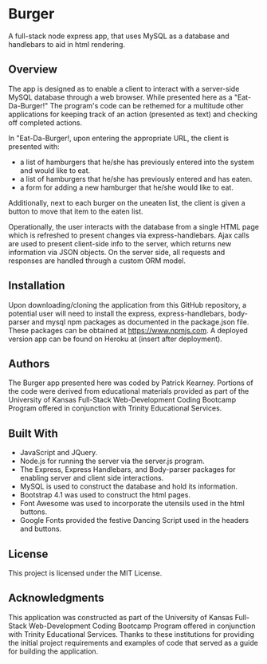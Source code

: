 # Burger
A full-stack node express app, that uses MySQL as a database and handlebars to aid in html rendering.

## Overview

The app is designed as to enable a client to interact with a server-side MySQL database through a web browser. While presented here as a "Eat-Da-Burger!" The program's code can be rethemed for a multitude other applications for keeping track of an action (presented as text) and checking off completed actions.  


In "Eat-Da-Burger!, upon entering the appropriate URL, the client is presented with: 
* a list of hamburgers that he/she has previously entered into the system and would like to eat.  
* a list of hamburgers that he/she has previously entered and has eaten.
* a form for adding a new hamburger that he/she would like to eat.

Additionally, next to each burger on the uneaten list, the client is given a button to move that item to the eaten list. 

Operationally, the user interacts with the database from a single HTML page which is refreshed to present changes via express-handlebars. Ajax calls are used to present client-side info to the server, which returns new information via JSON objects. On the server side, all requests and responses are handled through a custom ORM model.

## Installation

Upon downloading/cloning the application from this GitHub repository, a potential user will need to install the express, express-handlebars, body-parser and mysql npm packages as documented in the package.json file. These packages can be obtained at https://www.npmjs.com. A deployed version app can be found on Heroku at (insert after deployment). 

## Authors

The Burger app presented here was coded by Patrick Kearney. Portions of the code were derived from educational materials provided as part of the University of Kansas Full-Stack Web-Development Coding Bootcamp Program offered in conjunction with Trinity Educational Services. 

## Built With

* JavaScript and JQuery.
* Node.js for running the server via the server.js program. 
* The Express, Express Handlebars, and Body-parser packages for enabling server and client side interactions. 
* MySQL is used to construct the database and hold its information. 
* Bootstrap 4.1 was used to construct the html pages.
* Font Awesome was used to incorporate the utensils used in the html buttons. 
* Google Fonts provided the festive Dancing Script used in the headers and buttons. 

## License

This project is licensed under the MIT License.

## Acknowledgments

This application was constructed as part of the University of Kansas Full-Stack Web-Development Coding Bootcamp Program offered in conjunction with Trinity Educational Services. Thanks to these institutions for providing the initial project requirements and examples of code that served as a guide for building the application. 

